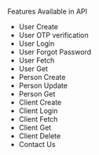 
Features Available in API
- User Create 
- User OTP verification
- User Login
- User Forgot Password
- User Fetch
- User Get
- Person Create
- Person Update
- Person Get
- Client Create
- Client Login
- Client Fetch
- Client Get
- Client Delete
- Contact Us